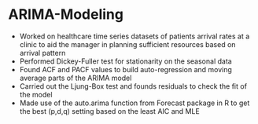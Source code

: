 # ARIMA-Modeling
- Worked on healthcare time series datasets of patients arrival rates at a clinic to aid the manager in planning sufficient resources based on arrival pattern
- Performed Dickey-Fuller test for stationarity on the seasonal data
- Found ACF  and PACF values to build auto-regression and moving average parts of the ARIMA model
- Carried out the Ljung-Box test and founds residuals to check the fit of the model
- Made use of the auto.arima function from Forecast package in R to get the best (p,d,q) setting based on the least AIC and MLE



